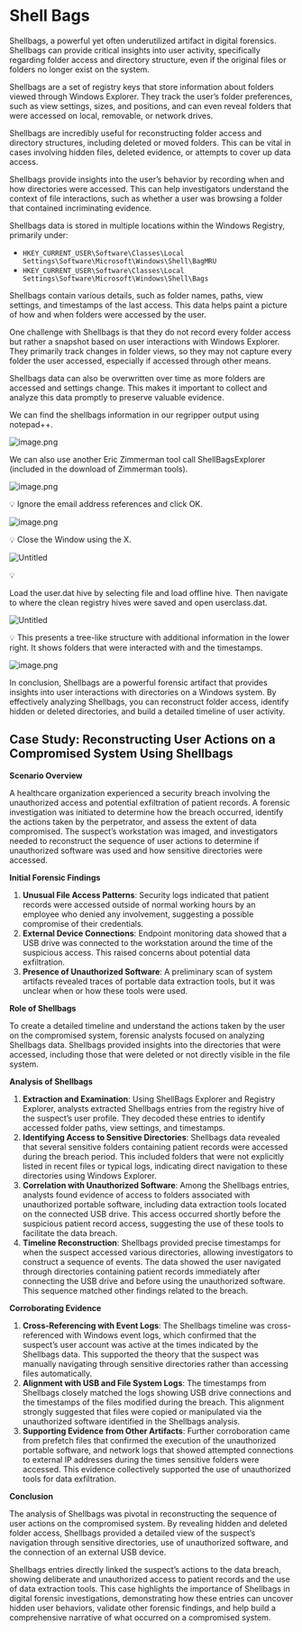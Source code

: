 # Shell Bags

Shellbags, a powerful yet often underutilized artifact in digital forensics. Shellbags can provide critical insights into user activity, specifically regarding folder access and directory structure, even if the original files or folders no longer exist on the system.

Shellbags are a set of registry keys that store information about folders viewed through Windows Explorer. They track the user’s folder preferences, such as view settings, sizes, and positions, and can even reveal folders that were accessed on local, removable, or network drives.

Shellbags are incredibly useful for reconstructing folder access and directory structures, including deleted or moved folders. This can be vital in cases involving hidden files, deleted evidence, or attempts to cover up data access.

Shellbags provide insights into the user’s behavior by recording when and how directories were accessed. This can help investigators understand the context of file interactions, such as whether a user was browsing a folder that contained incriminating evidence.

Shellbags data is stored in multiple locations within the Windows Registry, primarily under:

- `HKEY_CURRENT_USER\Software\Classes\Local Settings\Software\Microsoft\Windows\Shell\BagMRU`
- `HKEY_CURRENT_USER\Software\Classes\Local Settings\Software\Microsoft\Windows\Shell\Bags`

Shellbags contain various details, such as folder names, paths, view settings, and timestamps of the last access. This data helps paint a picture of how and when folders were accessed by the user.

One challenge with Shellbags is that they do not record every folder access but rather a snapshot based on user interactions with Windows Explorer. They primarily track changes in folder views, so they may not capture every folder the user accessed, especially if accessed through other means.

Shellbags data can also be overwritten over time as more folders are accessed and settings change. This makes it important to collect and analyze this data promptly to preserve valuable evidence.

We can find the shellbags information in our regripper output using notepad++.

![image.png](Screenshots/image57.webp)

We can also use another Eric Zimmerman tool call ShellBagsExplorer (included in the download of Zimmerman tools).

![image.png](Screenshots/image58.webp)

<aside>
💡 Ignore the email address references and click OK.

![image.png](Screenshots/image59.webp)

</aside>

<aside>
💡 Close the Window using the X.

![Untitled](Screenshots/image60.webp)

</aside>

<aside>
💡

Load the user.dat hive by selecting file and load offline hive. Then navigate to where the clean registry hives were saved and open userclass.dat.

![Untitled](Screenshots/image61.webp)

</aside>

<aside>
💡 This presents a tree-like structure with additional information in the lower right. It shows folders that were interacted with and the timestamps.

![image.png](Screenshots/image62.webp)

</aside>

In conclusion, Shellbags are a powerful forensic artifact that provides insights into user interactions with directories on a Windows system. By effectively analyzing Shellbags, you can reconstruct folder access, identify hidden or deleted directories, and build a detailed timeline of user activity.

## **Case Study: Reconstructing User Actions on a Compromised System Using Shellbags**

**Scenario Overview**

A healthcare organization experienced a security breach involving the unauthorized access and potential exfiltration of patient records. A forensic investigation was initiated to determine how the breach occurred, identify the actions taken by the perpetrator, and assess the extent of data compromised. The suspect’s workstation was imaged, and investigators needed to reconstruct the sequence of user actions to determine if unauthorized software was used and how sensitive directories were accessed.

**Initial Forensic Findings**

1. **Unusual File Access Patterns**: Security logs indicated that patient records were accessed outside of normal working hours by an employee who denied any involvement, suggesting a possible compromise of their credentials.
2. **External Device Connections**: Endpoint monitoring data showed that a USB drive was connected to the workstation around the time of the suspicious access. This raised concerns about potential data exfiltration.
3. **Presence of Unauthorized Software**: A preliminary scan of system artifacts revealed traces of portable data extraction tools, but it was unclear when or how these tools were used.

**Role of Shellbags**

To create a detailed timeline and understand the actions taken by the user on the compromised system, forensic analysts focused on analyzing Shellbags data. Shellbags provided insights into the directories that were accessed, including those that were deleted or not directly visible in the file system.

**Analysis of Shellbags**

1. **Extraction and Examination**: Using ShellBags Explorer and Registry Explorer, analysts extracted Shellbags entries from the registry hive of the suspect’s user profile. They decoded these entries to identify accessed folder paths, view settings, and timestamps.
2. **Identifying Access to Sensitive Directories**: Shellbags data revealed that several sensitive folders containing patient records were accessed during the breach period. This included folders that were not explicitly listed in recent files or typical logs, indicating direct navigation to these directories using Windows Explorer.
3. **Correlation with Unauthorized Software**: Among the Shellbags entries, analysts found evidence of access to folders associated with unauthorized portable software, including data extraction tools located on the connected USB drive. This access occurred shortly before the suspicious patient record access, suggesting the use of these tools to facilitate the data breach.
4. **Timeline Reconstruction**: Shellbags provided precise timestamps for when the suspect accessed various directories, allowing investigators to construct a sequence of events. The data showed the user navigated through directories containing patient records immediately after connecting the USB drive and before using the unauthorized software. This sequence matched other findings related to the breach.

**Corroborating Evidence**

1. **Cross-Referencing with Event Logs**: The Shellbags timeline was cross-referenced with Windows event logs, which confirmed that the suspect’s user account was active at the times indicated by the Shellbags data. This supported the theory that the suspect was manually navigating through sensitive directories rather than accessing files automatically.
2. **Alignment with USB and File System Logs**: The timestamps from Shellbags closely matched the logs showing USB drive connections and the timestamps of the files modified during the breach. This alignment strongly suggested that files were copied or manipulated via the unauthorized software identified in the Shellbags analysis.
3. **Supporting Evidence from Other Artifacts**: Further corroboration came from prefetch files that confirmed the execution of the unauthorized portable software, and network logs that showed attempted connections to external IP addresses during the times sensitive folders were accessed. This evidence collectively supported the use of unauthorized tools for data exfiltration.

**Conclusion**

The analysis of Shellbags was pivotal in reconstructing the sequence of user actions on the compromised system. By revealing hidden and deleted folder access, Shellbags provided a detailed view of the suspect’s navigation through sensitive directories, use of unauthorized software, and the connection of an external USB device.

Shellbags entries directly linked the suspect’s actions to the data breach, showing deliberate and unauthorized access to patient records and the use of data extraction tools. This case highlights the importance of Shellbags in digital forensic investigations, demonstrating how these entries can uncover hidden user behaviors, validate other forensic findings, and help build a comprehensive narrative of what occurred on a compromised system.